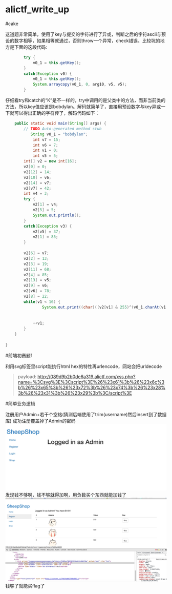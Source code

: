 # alictf_write_up


#cake

这道题非常简单，使用了key与提交的字符进行了异或，判断之后的字符ascii与预设的数字相等，如果相等就通过，否则throw一个异常，check错误。比较坑的地方是下面的这段代码:

```java
        try {
            v0_1 = this.getKey();
        }
        catch(Exception v0) {
            v0_1 = this.getKey();
            System.arraycopy(v0_1, 0, arg10, v5, v5);
        }
```

仔细看try和catch的“K”是不一样的，try中调用的是父类中的方法，而非当前类的方法，所以key值应该是bobdylan。解码就简单了，直接用预设数字与key异或一下就可以得出正确的字符传了，解码代码如下：

```java
	public static void main(String[] args) {
		// TODO Auto-generated method stub
	       String v0_1 = "bobdylan";
	        int v7 = 15;
	        int v6 = 7;
	        int v1 = 0;
	        int v5 = 5;
        int[] v2 = new int[16];
        v2[0] = 0;
        v2[12] = 14;
        v2[10] = v6;
        v2[14] = v7;
        v2[v7] = 42;
        int v4 = 3;
        try {
            v2[1] = v4;
            v2[5] = 5;
            System.out.println();
        }
        catch(Exception v3) {
            v2[v5] = 37;
            v2[1] = 85;
        }

        v2[6] = v7;
        v2[2] = 13;
        v2[3] = 19;
        v2[11] = 68;
        v2[4] = 85;
        v2[13] = v5;
        v2[9] = v6;
        v2[v6] = 78;
        v2[8] = 22;
        while(v1 < 16) {
                System.out.print((char)((v2[v1] & 255)^(v0_1.charAt(v1 % v0_1.length()&255))));


            ++v1;
        }
	}

}
```

#前端初赛题1

利用svg标签里script能执行html hex的特性再urlencode，网站会把urldecode
>payload:
>http://089d9b2b0de6a319.alictf.com/xss.php?name=%3Csvg%3E%3Cscript%3E%26%23x61%3b%26%23x6c%3b%26%23x65%3b%26%23x72%3b%26%23x74%3b%26%23x28%3b%26%23x31%3b%26%23x29%3b%3C/script%3E



#简单业务逻辑

注册用户Admin+若干个空格(猜测后端使用了trim(username)然后insert到了数据库)
成功注册覆盖掉了Admin的密码  
![](./jiandanyewuluoji1.png)
发现钱不够啊，钱不够就得加啊，用负数买个东西就能加钱了
![](./jiandanyewuluoji2.png)
钱够了就能买flag了

